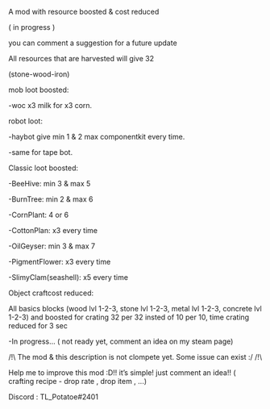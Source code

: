 A mod with resource boosted & cost reduced

( in progress )

you can comment a suggestion for a future update


All resources that are harvested will give 32

(stone-wood-iron)


mob loot boosted:

-woc x3 milk for x3 corn.


robot loot:

-haybot give min 1 & 2 max componentkit every   time.

-same for tape bot.



Classic loot boosted:

-BeeHive: min 3 & max 5

-BurnTree: min 2 & max 6

-CornPlant: 4 or 6

-CottonPlan: x3 every time

-OilGeyser: min 3 & max 7

-PigmentFlower: x3 every time

-SlimyClam(seashell): x5 every time


Object craftcost reduced:

All basics blocks (wood lvl 1-2-3, stone lvl 1-2-3, metal lvl 1-2-3, concrete lvl 1-2-3) and boosted for crating 32 per 32 insted of 10 per 10, time crating reduced for 3 sec

-In progress... ( not ready yet, comment an idea on my steam page)


/!\ The mod & this description is not clompete yet. Some issue can exist :/ /!\\

Help me to improve this mod :D!!
it’s simple! just comment an idea!! ( crafting recipe - drop rate , drop item , ...)

Discord : TL_Potatoe#2401
